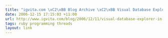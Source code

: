 ```yaml
---
title: "igvita.com \xC2\xBB Blog Archive \xC2\xBB Visual Database Explorer in Ruby"
date: 2006-12-15 17:15:03 +11:00
url: http://www.igvita.com/blog/2006/12/11/visual-database-explorer-in-ruby/
tags: ruby programming threads
layout: link
---
```

